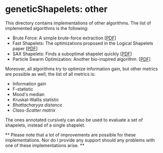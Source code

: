 # geneticShapelets: other

This directory contains implementations of other algorithms. The list of implemented algorithms is the following:
* Brute Force: A simple brute-force extraction [[PDF](http://alumni.cs.ucr.edu/~lexiangy/Shapelet/kdd2009shapelet.pdf)]
* Fast Shapelets: The optimizations proposed in the Logical Shapelets paper [[PDF](www.cs.ucr.edu/~neal/Mueen11Logical.pdf)]
* SAX Shapelets: Finds a suboptimal shapelet quickly [[PDF](http://alumni.cs.ucr.edu/~rakthant/paper/13SDM_FastShapelets.pdf)]
* Particle Swarm Optimization: Another bio-inspired algorithm. [[PDF](http://www.ijmlc.org/vol5/521-C016.pdf)]

Moreover, all algorithms try to optimize information gain, but other metrics are possible as well, the list of all metrics is:

* Information gain
* F-statistic
* Mood's median
* Kruskal-Wallis statistic
* _Bhattacharyya distance_
* _Class-Scatter matrix_

The ones annotated cursively can also be used to evaluate a set of shapelets, instead of a single shapelet.

** Please note that a lot of improvements are possible for these implementations. Nor do I provide any support should any problems with one of these implementations arise. **
